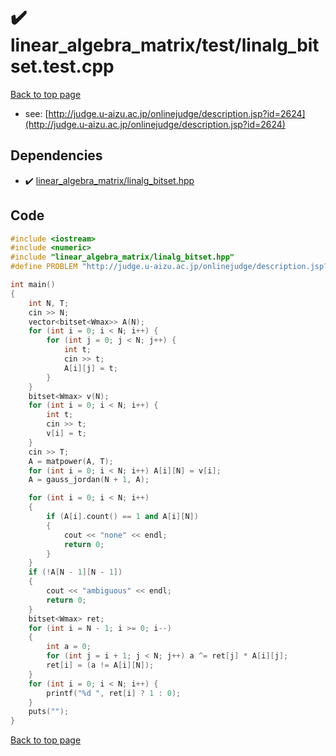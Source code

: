 <!-- mathjax config similar to math.stackexchange -->
<script type="text/javascript" async
  src="https://cdnjs.cloudflare.com/ajax/libs/mathjax/2.7.5/MathJax.js?config=TeX-MML-AM_CHTML">
</script>
<script type="text/x-mathjax-config">
  MathJax.Hub.Config({
    TeX: { equationNumbers: { autoNumber: "AMS" }},
    tex2jax: {
      inlineMath: [ ['$','$'] ],
      processEscapes: true
    },
    "HTML-CSS": { matchFontHeight: false },
    displayAlign: "left",
    displayIndent: "2em"
  });
</script>

<script type="text/javascript" src="https://cdnjs.cloudflare.com/ajax/libs/jquery/3.4.1/jquery.min.js"></script>
<script src="https://cdn.jsdelivr.net/npm/jquery-balloon-js@1.1.2/jquery.balloon.min.js" integrity="sha256-ZEYs9VrgAeNuPvs15E39OsyOJaIkXEEt10fzxJ20+2I=" crossorigin="anonymous"></script>
<script type="text/javascript" src="../../../assets/js/copy-button.js"></script>
<link rel="stylesheet" href="../../../assets/css/copy-button.css" />


# :heavy_check_mark: linear_algebra_matrix/test/linalg_bitset.test.cpp


[Back to top page](../../../index.html)

* see: [http://judge.u-aizu.ac.jp/onlinejudge/description.jsp?id=2624](http://judge.u-aizu.ac.jp/onlinejudge/description.jsp?id=2624)


## Dependencies
* :heavy_check_mark: [linear_algebra_matrix/linalg_bitset.hpp](../../../library/linear_algebra_matrix/linalg_bitset.hpp.html)


## Code
```cpp
#include <iostream>
#include <numeric>
#include "linear_algebra_matrix/linalg_bitset.hpp"
#define PROBLEM "http://judge.u-aizu.ac.jp/onlinejudge/description.jsp?id=2624"

int main()
{
    int N, T;
    cin >> N;
    vector<bitset<Wmax>> A(N);
    for (int i = 0; i < N; i++) {
        for (int j = 0; j < N; j++) {
            int t;
            cin >> t;
            A[i][j] = t;
        }
    }
    bitset<Wmax> v(N);
    for (int i = 0; i < N; i++) {
        int t;
        cin >> t;
        v[i] = t;
    }
    cin >> T;
    A = matpower(A, T);
    for (int i = 0; i < N; i++) A[i][N] = v[i];
    A = gauss_jordan(N + 1, A);

    for (int i = 0; i < N; i++)
    {
        if (A[i].count() == 1 and A[i][N])
        {
            cout << "none" << endl;
            return 0;
        }
    }
    if (!A[N - 1][N - 1])
    {
        cout << "ambiguous" << endl;
        return 0;
    }
    bitset<Wmax> ret;
    for (int i = N - 1; i >= 0; i--)
    {
        int a = 0;
        for (int j = i + 1; j < N; j++) a ^= ret[j] * A[i][j];
        ret[i] = (a != A[i][N]);
    }
    for (int i = 0; i < N; i++) {
        printf("%d ", ret[i] ? 1 : 0);
    }
    puts("");
}

```

[Back to top page](../../../index.html)

